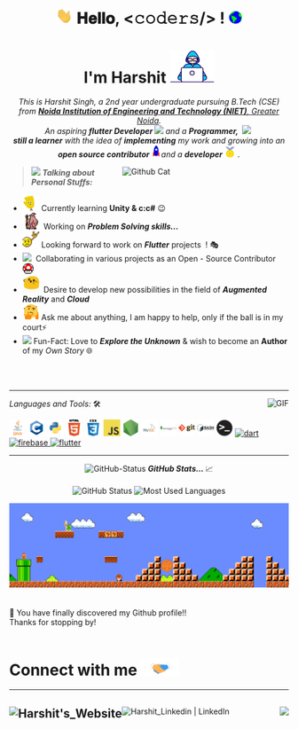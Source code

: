 
<h1 align="center"><img src="https://github.com/Harshita248/Harshita248/blob/main/Assets/Hi.gif" width="30px">   𝐇𝐞𝐥𝐥𝐨, <𝚌𝚘𝚍𝚎𝚛𝚜/> ! <img src="https://github.com/Harshita248/Harshita248/blob/main/Assets/Earth.gif" width="24px"> 
<br>
<h1 align="center">I'm Harshit  <img src="https://github.com/Harshita248/Harshita248/blob/main/Assets/Developer.gif" width="80px">
</h1>

<p align="center">
  <em>
    This is Harshit Singh, a 2nd year undergraduate pursuing B.Tech (CSE) from <a href="https://www.niet.co.in"> <b>Noida Institution of Engineering and Technology (NIET)</b>, Greater Noida</a>. <br>
    An aspiring <b>flutter Developer  </b> <img src="https://media.giphy.com/media/7TcdtHOCxo3meUvPgj/giphy.gif" width="30px">   and a <b>Programmer, </b>&nbsp;<img src="https://media.giphy.com/media/7j2hfyeVcDtf2/giphy.gif" width="36px">&nbsp <br><b>still a learner</b>
    with the idea of <b>implementing</b> my work and growing into an <b>open source contributor </b> <img src="https://github.com/Harshita248/Harshita248/blob/main/Assets/Rocket.gif" width="18px">and a
    <b>developer</b> <img src="https://github.com/Harshita248/Harshita248/blob/main/Assets/Medal.gif" width="20px">&nbsp.
  </em>
</p>

<img align="right" width=300px alt="Github Cat" src="https://camo.githubusercontent.com/3b7c592ede97b6138ffd4b1cc1541c2f3b11fd39/687474703a2f2f33312e6d656469612e74756d626c722e636f6d2f31376665613932306666333665663466356238373764353231366137616164392f74756d626c725f6d6f39786a65387a5a34317163626975666f315f313238302e676966" />

> <img src="https://media.giphy.com/media/ObNTw8Uzwy6KQ/giphy.gif" width="30px">&nbsp;**_Talking about Personal Stuffs:_**

- <img src="https://github.com/Harshita248/Harshita248/blob/main/Assets/wave.gif" width="30px">&nbsp;Currently learning **Unity & c:c#** 😉
- <img src="https://github.com/Harshita248/Harshita248/blob/main/Assets/gandalf_parrot.gif" width="30px">&nbsp; Working on **_Problem Solving skills..._**
- <img src="https://github.com/Harshita248/Harshita248/blob/main/Assets/headbang.gif" width="30px">&nbsp;Looking forward to work on **_Flutter_**  projects &nbsp;! 🎭
- <img src="https://media.giphy.com/media/mG7xN3NU7WeUUGiKjM/giphy.gif" width="30px">&nbsp; Collaborating in various projects as an Open - Source Contributor <img alt="GIF" src="https://github.com/Harshita248/Harshita248/blob/main/Assets/powerup.gif" width="20vw" /> 
- <img src="https://github.com/Harshita248/Harshita248/blob/main/Assets/happy.gif" width="30px">&nbsp; Desire to develop new possibilities in the field of **_Augmented Reality_** and **_Cloud_** 
- <img src="https://github.com/Harshita248/Harshita248/blob/main/Assets/hmm.gif" width="30px">&nbsp;Ask me about anything, I am happy to help, only if the ball is in my court⚡️
- <img src="https://media.giphy.com/media/1Bek3O06EXr6YaBcLy/giphy.gif" width="30px">&nbsp;Fun-Fact: Love to **_Explore the Unknown_** & wish to become an **Author** of my _Own Story_ 🌐

<br><br>

<hr>

_Languages and Tools:_ 🛠  <img align="right" alt="GIF" height="60px" src="https://media.giphy.com/media/du3J3cXyzhj75IOgvA/giphy.gif" />

<code><img height="30" src="https://raw.githubusercontent.com/github/explore/80688e429a7d4ef2fca1e82350fe8e3517d3494d/topics/java/java.png"></code>
<code><img height="30" src="https://raw.githubusercontent.com/github/explore/80688e429a7d4ef2fca1e82350fe8e3517d3494d/topics/c/c.png"></code>
<code><img height="30" src="https://raw.githubusercontent.com/github/explore/80688e429a7d4ef2fca1e82350fe8e3517d3494d/topics/python/python.png"></code>
<code><img height="30" src="https://raw.githubusercontent.com/github/explore/80688e429a7d4ef2fca1e82350fe8e3517d3494d/topics/html/html.png"></code>
<code><img height="30" src="https://raw.githubusercontent.com/github/explore/5c058a388828bb5fde0bcafd4bc867b5bb3f26f3/topics/css/css.png"></code>
<code><img height="30" src="https://raw.githubusercontent.com/github/explore/80688e429a7d4ef2fca1e82350fe8e3517d3494d/topics/javascript/javascript.png"></code>
<code><img height="30" src="https://raw.githubusercontent.com/github/explore/80688e429a7d4ef2fca1e82350fe8e3517d3494d/topics/nodejs/nodejs.png"></code>
<code><img height="30" src="https://raw.githubusercontent.com/github/explore/80688e429a7d4ef2fca1e82350fe8e3517d3494d/topics/mysql/mysql.png"></code>
<code><img height="30" src="https://raw.githubusercontent.com/github/explore/80688e429a7d4ef2fca1e82350fe8e3517d3494d/topics/mongodb/mongodb.png"></code>
<code><img height="30" src="https://raw.githubusercontent.com/github/explore/80688e429a7d4ef2fca1e82350fe8e3517d3494d/topics/git/git.png"></code>
<code><img height="30" src="https://raw.githubusercontent.com/github/explore/80688e429a7d4ef2fca1e82350fe8e3517d3494d/topics/bash/bash.png"></code>
<code><img height="30" src="https://raw.githubusercontent.com/github/explore/80688e429a7d4ef2fca1e82350fe8e3517d3494d/topics/terminal/terminal.png"></code>
<a href="https://dart.dev" target="_blank"> <img src="https://www.vectorlogo.zone/logos/dartlang/dartlang-icon.svg" alt="dart" width="30" height="30"/> </a>
<a href="https://firebase.google.com/" target="_blank"> <img src="https://www.vectorlogo.zone/logos/firebase/firebase-icon.svg" alt="firebase" width="30" height="30"/> 
</a> <a href="https://flutter.dev" target="_blank"> <img src="https://www.vectorlogo.zone/logos/flutterio/flutterio-icon.svg" alt="flutter" width="30" height="30"/> </a>

<hr>
<p align="center">
<img src="https://media.giphy.com/media/VgCDAzcKvsR6OM0uWg/giphy.gif" width="30px" alt="GitHub-Status"/>&nbsp;<i><b>GitHub Stats... </b></i>📈<br><br>
<img src="https://github-readme-stats.vercel.app/api?username=Rosrt&count_private=true&show_icons=true&theme=radical" alt="GitHub Status"/>
<img src = "https://github-readme-stats.vercel.app/api/top-langs/?username=Rosrt&show_icons=true&layout=compact&theme=radical" alt="Most Used Languages">
</p>
<!--
<hr>
<details align="center">

<br />
<br />
</details>
-->

<img src="https://github.com/Harshita248/Harshita248/blob/main/Assets/Mario_Gameplay.gif" alt="Mario Game" width="980">
<br>
<br>
<br>
🔭 You have finally discovered my Github profile!!
<br>Thanks for stopping by!
<br>
<br>

# Connect with me <img src="https://github.com/Harshita248/Harshita248/blob/main/Assets/Handshake.gif" height="32px">
------------------------------------------------------------------------------------------------------------
[<img align="left" alt="Harshit's_Website" height="30px" src="https://www.flaticon.com/svg/static/icons/svg/2996/2996826.svg" />](#)
--------------------------------------------------------------------------------------------------------
[<img align="left" alt="Harshit_Linkedin | LinkedIn" height="30px" src="https://www.flaticon.com/svg/static/icons/svg/725/725337.svg"/>](https://www.linkedin.com/in/harshit-singh-1b6b21244)


<img align="right" src="http://estruyf-github.azurewebsites.net/api/VisitorHit?user=Harshita248&repo=Harshita248&countColorcountColor&countColor=%237B1E7B"/>
